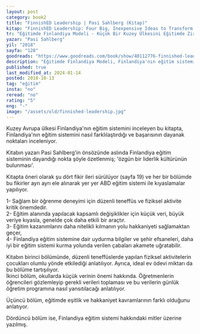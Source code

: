 ```yaml
---
layout: post  
category: book2  
title: "FinnishED Leadership | Pasi Sahlberg (Kitap)"  
kitap: "FinnishED Leadership: Four Big, Inexpensive Ideas to Transform Education"  
tr: "Eğitimde Finlandiya Modeli - Küçük Bir Kuzey Ülkesini Eğitimde Zirveye Taşıyan Temel İlkeler & Uygulamalar"  
yazar: "Pasi Sahlberg"  
yil: "2018"  
sayfa: "128"  
goodreads: "https://www.goodreads.com/book/show/40112776-finnished-leadership"
description: "Eğitimde Finlandiya Modeli, Finlandiya'nın eğitim sistemini nasıl farklılaştırdığı ve başarısının dayanak noktalarını inceliyor."
published: true
last_modified_at: 2024-01-14
posted: 2018-10-13
tag: "eğitim"
insta: "no"
reread: "no"
rating: "5"
eng: "-"
image: "/assets/old/finnished-leadership.jpg"
---
```


Kuzey Avrupa ülkesi Finlandiya'nın eğitim sistemini inceleyen bu kitapta, Finlandiya'nın eğitim sistemini nasıl farklılaştırdığı ve başarısının dayanak noktaları inceleniyor.  
  
Kitabın yazarı Pasi Sahlberg'in önsözünde aslında Finlandiya eğitim sisteminin dayandığı nokta şöyle özetlenmiş; 'özgün bir liderlik kültürünün bulunması'.  
  
Kitapta öneri olarak şu dört fikir ileri sürülüyor (sayfa 19) ve her bir bölümde bu fikirler ayrı ayrı ele alınarak yer yer ABD eğitim sistemi ile kıyaslamalar yapılıyor.  
  
1- Sağlam bir öğrenme deneyimi için düzenli teneffüs ve fiziksel aktivite kritik önemdedir.  
2- Eğitim alanında yapılacak kapsamlı değişiklikler için küçük veri, büyük veriye kıyasla, genelde çok daha etkili bir araçtır.  
3- Eğitim kazanımlarını daha nitelikli kılmanın yolu hakkaniyeti sağlamaktan geçer,  
4- Finlandiya eğitim sistemine dair uydurma bilgiler ve şehir efsaneleri, daha iyi bir eğitim sistemi kurma yolunda verilen çabaları akamete uğratabilir.  
  
Kitabın birinci bölümünde, düzenli teneffüslerde yapılan fiziksel aktivitelerin çocukları olumlu yönde etkilediği anlatılıyor. Ayrıca, ideal ev ödevi miktarı da bu bölüme tartışılıyor.  
İkinci bölüm, okullarda küçük verinin önemi hakkında. Öğretmenlerin öğrencileri gözlemleyip gerekli verileri toplaması ve bu verilerin günlük öğretim programına nasıl yansıtılacağı anlatılıyor.  
  
Üçüncü bölüm, eğitimde eşitlik ve hakkaniyet kavramlarının farklı olduğunu anlatıyor.  
  
Dördüncü bölüm ise, Finlandiya eğitim sistemi hakkındaki mitler üzerine yazılmış.  

  
